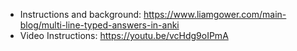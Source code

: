 * Instructions and background: https://www.liamgower.com/main-blog/multi-line-typed-answers-in-anki
* Video Instructions: https://youtu.be/vcHdg9oIPmA
